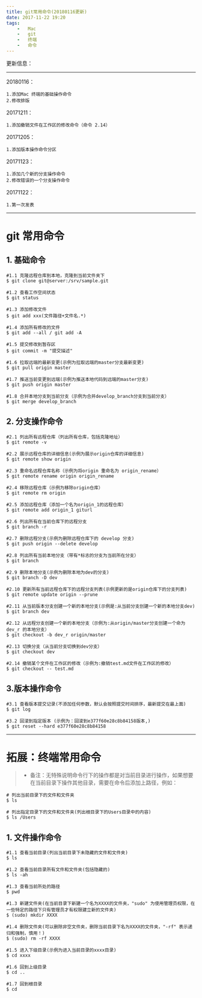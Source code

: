 ```yaml
---
title: git常用命令(20180116更新)
date: 2017-11-22 19:20
tags:
	-	Mac
	-	git
	-	终端
	-	命令
---
```


更新信息：

-----
20180116：

```
1.添加Mac 终端的基础操作命令
2.修改排版
```

20171211：

```
1.添加撤销文件在工作区的修改命令（命令 2.14）
```

20171205：

```
1.添加版本操作命令分区
```

20171123：

```
1.添加几个新的分支操作命令
2.修改错误的一个分支操作命令
```

20171122：

```
1.第一次发表
```

-----
<!--more-->
# git 常用命令

## 1. 基础命令

	#1.1 克隆远程仓库到本地，克隆到当前文件夹下
	$ git clone git@server:/srv/sample.git

	#1.2 查看工作空间状态
	$ git status

	#1.3 添加修改文件
	$ git add xxx(文件路径+文件名.*)

	#1.4 添加所有修改的文件
	$ git add --all / git add -A

	#1.5 提交修改到暂存区
	$ git commit -m "提交描述"

	#1.6 拉取远端的最新变更(示例为拉取远端的master分支最新变更)
	$ git pull origin master

	#1.7 推送当前变更到远端(示例为推送本地代码到远端的master分支)
	$ git push origin master

	#1.8 合并本地分支到当前分支（示例为合并develop_branch分支到当前分支）
	$ git merge develop_branch

## 2. 分支操作命令

	#2.1 列出所有远程仓库（列出所有仓库，包括克隆地址）
	$ git remote -v

	#2.2 展示远程仓库的详细信息(示例为展示origin仓库的详细信息)
	$ git remote show origin

	#2.3 重命名远程仓库名称（示例为将origin 重命名为 origin_rename）
	$ git remote rename origin origin_rename

	#2.4 移除远程仓库（示例为移除origin仓库）
	$ git remote rm origin

	#2.5 添加远程仓库（添加一个名为origin_1的远程仓库）
	$ git remote add origin_1 giturl

	#2.6 列出所有在当前仓库下的远程分支
	$ git branch -r

	#2.7 删除远程分支(示例为删除远程仓库下的 develop 分支)
	$ git push origin --delete develop

	#2.8 列出所有当前本地分支（带有*标志的分支为当前所在分支）
	$ git branch

	#2.9 删除本地分支(示例为删除本地为dev的分支)
	$ git branch -D dev

	#2.10 更新所有当前远程仓库下的远程分支列表(示例更新的是origin仓库下的分支列表)
	$ git remote update origin --prune

	#2.11 从当前版本分支创建一个新的本地分支(示例是:从当前分支创建一个新的本地分支dev)
	$ git branch dev

	#2.12 从远程分支创建一个新的本地分支（示例为:从origin/master分支创建一个命为dev_r 的本地分支）
	$ git checkout -b dev_r origin/master

	#2.13 切换分支（从当前分支切换到dev分支）
	$ git checkout dev

	#2.14 撤销某个文件在工作区的修改（示例为:撤销test.md文件在工作区的修改）
	$ git checkout -- test.md

## 3.版本操作命令
	#3.1 查看版本提交记录(不添加任何参数，默认会按照提交时间排序，最新提交在最上面)
	$ git log

	#3.2 回滚到指定版本 (示例为：回滚到e377f60e28c8b84158版本,)
	$ git reset --hard e377f60e28c8b84158

------

# 拓展：终端常用命令

>* 备注：无特殊说明命令行下的操作都是对当前目录进行操作，如果想要在当前目录下操作其他目录，需要在命令后添加上路径，例如：

```
# 列出当前目录下的文件和文件夹
$ ls

# 列出指定目录下的文件和文件夹(列出根目录下的Users目录中的内容)
$ ls /Users

```

## 1. 文件操作命令

	#1.1 查看当前目录(列出当前目录下未隐藏的文件和文件夹)
	$ ls

	#1.2 查看当前目录所有文件和文件夹(包括隐藏的)
	$ ls -ah

	#1.3 查看当前所处的路径
	$ pwd

	#1.3 新建文件夹(在当前目录下新建一个名为XXXX的文件夹，"sudo" 为使用管理员权限，在一些特定的路径下只有管理员才有权限建立新的文件夹)
	$ (sudo) mkdir XXXX

	#1.4 删除文件夹(可以删除非空文件夹，删除当前目录下名为XXXX的文件夹，"-rf" 表示递归和强制，慎用！)
	$ (sudo) rm -rf XXXX

	#1.5 进入下级目录(示例为进入当前目录的xxxx目录)
	$ cd xxxx

	#1.6 回到上级目录
	$ cd ..

	#1.7 回到根目录
	$ cd
